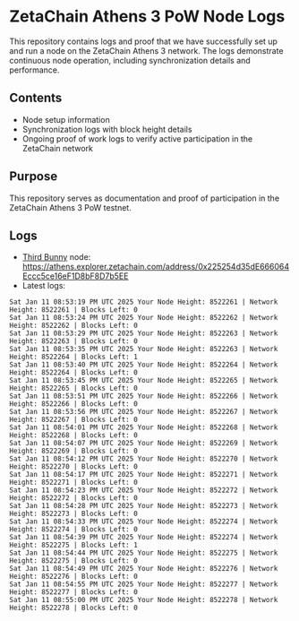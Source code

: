 # ZetaChain Athens 3 PoW Node Logs
This repository contains logs and proof that we have successfully set up and run a node on the ZetaChain Athens 3 network. The logs demonstrate continuous node operation, including synchronization details and performance.

## Contents
- Node setup information
- Synchronization logs with block height details
- Ongoing proof of work logs to verify active participation in the ZetaChain network

## Purpose
This repository serves as documentation and proof of participation in the ZetaChain Athens 3 PoW testnet.

## Logs

- [Third Bunny](https://thirdbunny.xyz/) node: https://athens.explorer.zetachain.com/address/0x225254d35dE666064Eccc5ce16eF1D8bF8D7b5EE
- Latest logs:
```
Sat Jan 11 08:53:19 PM UTC 2025 Your Node Height: 8522261 | Network Height: 8522261 | Blocks Left: 0
Sat Jan 11 08:53:24 PM UTC 2025 Your Node Height: 8522262 | Network Height: 8522262 | Blocks Left: 0
Sat Jan 11 08:53:29 PM UTC 2025 Your Node Height: 8522263 | Network Height: 8522263 | Blocks Left: 0
Sat Jan 11 08:53:35 PM UTC 2025 Your Node Height: 8522263 | Network Height: 8522264 | Blocks Left: 1
Sat Jan 11 08:53:40 PM UTC 2025 Your Node Height: 8522264 | Network Height: 8522264 | Blocks Left: 0
Sat Jan 11 08:53:45 PM UTC 2025 Your Node Height: 8522265 | Network Height: 8522265 | Blocks Left: 0
Sat Jan 11 08:53:51 PM UTC 2025 Your Node Height: 8522266 | Network Height: 8522266 | Blocks Left: 0
Sat Jan 11 08:53:56 PM UTC 2025 Your Node Height: 8522267 | Network Height: 8522267 | Blocks Left: 0
Sat Jan 11 08:54:01 PM UTC 2025 Your Node Height: 8522268 | Network Height: 8522268 | Blocks Left: 0
Sat Jan 11 08:54:07 PM UTC 2025 Your Node Height: 8522269 | Network Height: 8522269 | Blocks Left: 0
Sat Jan 11 08:54:12 PM UTC 2025 Your Node Height: 8522270 | Network Height: 8522270 | Blocks Left: 0
Sat Jan 11 08:54:17 PM UTC 2025 Your Node Height: 8522271 | Network Height: 8522271 | Blocks Left: 0
Sat Jan 11 08:54:23 PM UTC 2025 Your Node Height: 8522272 | Network Height: 8522272 | Blocks Left: 0
Sat Jan 11 08:54:28 PM UTC 2025 Your Node Height: 8522273 | Network Height: 8522273 | Blocks Left: 0
Sat Jan 11 08:54:33 PM UTC 2025 Your Node Height: 8522274 | Network Height: 8522274 | Blocks Left: 0
Sat Jan 11 08:54:39 PM UTC 2025 Your Node Height: 8522274 | Network Height: 8522275 | Blocks Left: 1
Sat Jan 11 08:54:44 PM UTC 2025 Your Node Height: 8522275 | Network Height: 8522275 | Blocks Left: 0
Sat Jan 11 08:54:49 PM UTC 2025 Your Node Height: 8522276 | Network Height: 8522276 | Blocks Left: 0
Sat Jan 11 08:54:55 PM UTC 2025 Your Node Height: 8522277 | Network Height: 8522277 | Blocks Left: 0
Sat Jan 11 08:55:00 PM UTC 2025 Your Node Height: 8522278 | Network Height: 8522278 | Blocks Left: 0
```
